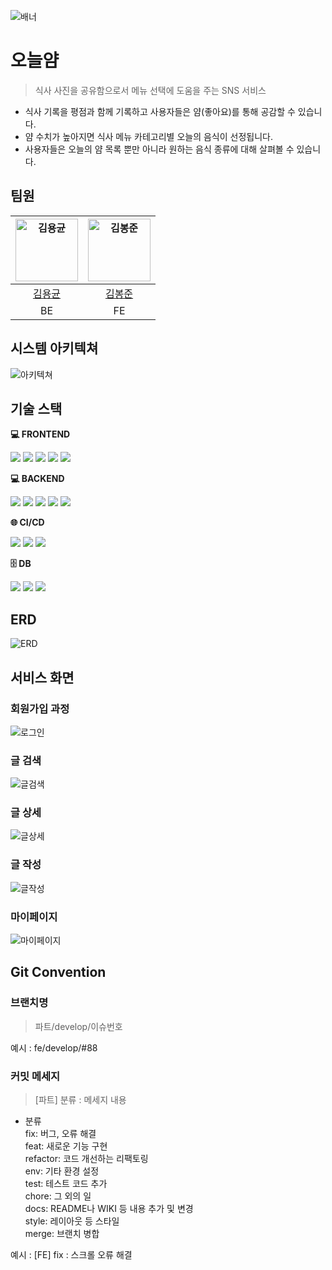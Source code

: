 ![배너](/readmeSrc/오늘얌배너.png)

# 오늘얌

> 식사 사진을 공유함으로서 메뉴 선택에 도움을 주는 SNS 서비스

- 식사 기록을 평점과 함께 기록하고 사용자들은 얌(좋아요)를 통해 공감할 수 있습니다.
- 얌 수치가 높아지면 식사 메뉴 카테고리별 오늘의 음식이 선정됩니다.
- 사용자들은 오늘의 얌 목록 뿐만 아니라 원하는 음식 종류에 대해 살펴볼 수 있습니다.

## 팀원

| <img src="https://avatars.githubusercontent.com/u/89844277?v=4" width="100" height="100" alt="김용균"/> | <img src="https://avatars.githubusercontent.com/u/108918495?v=4" width="100" height="100" alt="김봉준"/> |
| :-------------------------------------------------------------: | :--------------------------------------------------------------: |
|             [김용균](https://github.com/DeadBBall)              |              [김봉준](https://github.com/hehezune)               |
|                               BE                                |                                FE                                |

## 시스템 아키텍쳐

![아키텍쳐](/readmeSrc/시스템아키텍처.PNG)

## 기술 스택

**💻 FRONTEND**

<img src="https://img.shields.io/badge/react-61DAFB?style=for-the-badge&logo=react&logoColor=white">
<img src="https://img.shields.io/badge/typescript-3178C6?style=for-the-badge&logo=typescript&logoColor=white">
<img src="https://img.shields.io/badge/react query-FF4154?style=for-the-badge&logo=reactquery&logoColor=white">
<img src="https://img.shields.io/badge/jotai-000000?style=for-the-badge&logoColor=white">
<img src="https://img.shields.io/badge/tailwindcss-06B6D4?style=for-the-badge&logo=tailwindcss&logoColor=white">

**💻 BACKEND**

<img src="https://img.shields.io/badge/springboot-6DB33F?style=for-the-badge&logo=springboot&logoColor=white"> <img src="https://img.shields.io/badge/gradle-02303A?style=for-the-badge&logo=gradle&logoColor=white"> <img src="https://img.shields.io/badge/springsecurity-6DB33F?style=for-the-badge&logo=springsecurity&logoColor=white"> <img src="https://img.shields.io/badge/JPA-000000?style=for-the-badge&logo=JPA&logoColor=white"> <img src="https://img.shields.io/badge/JWT-000000?style=for-the-badge&logo=JWT&logoColor=white">

**🌐 CI/CD**

<img src="https://img.shields.io/badge/jenkins-D24939?style=for-the-badge&logo=jenkins&logoColor=white"> <img src="https://img.shields.io/badge/docker-2496ED?style=for-the-badge&logo=docker&logoColor=white"> <img src="https://img.shields.io/badge/nginx-009639?style=for-the-badge&logo=nginx&logoColor=white">

**🗄 DB**

<img src="https://img.shields.io/badge/mysql-4479A1?style=for-the-badge&logo=mysql&logoColor=white"> <img src="https://img.shields.io/badge/redis-DC382D?style=for-the-badge&logo=redis&logoColor=white"> <img src="https://img.shields.io/badge/amazons3-569A31?style=for-the-badge&logo=amazons3&logoColor=white">

## ERD

![ERD](/readmeSrc/erd.png)

## 서비스 화면

### 회원가입 과정

![로그인](/readmeSrc/서비스-회원가입.png)

### 글 검색

![글검색](/readmeSrc/서비스-검색.png)

### 글 상세

![글상세](/readmeSrc/서비스-상세.png)

### 글 작성

![글작성](/readmeSrc/서비스-글생성.png)

### 마이페이지

![마이페이지](/readmeSrc/서비스-마이페이지.png)

## Git Convention

### 브랜치명

> 파트/develop/이슈번호

예시 : fe/develop/#88

### 커밋 메세지

> [파트] 분류 : 메세지 내용

- 분류  
  fix: 버그, 오류 해결  
  feat: 새로운 기능 구현  
  refactor: 코드 개선하는 리팩토링  
  env: 기타 환경 설정  
  test: 테스트 코드 추가  
  chore: 그 외의 일  
  docs: README나 WIKI 등 내용 추가 및 변경  
  style: 레이아웃 등 스타일  
  merge: 브랜치 병합

예시 : [FE] fix : 스크롤 오류 해결
